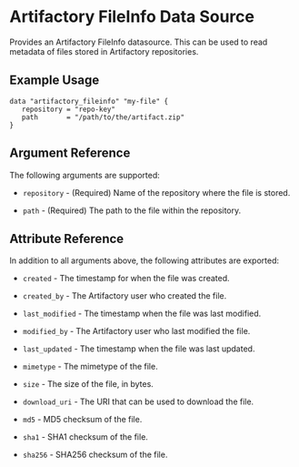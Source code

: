 # Artifactory FileInfo Data Source

Provides an Artifactory FileInfo datasource. This can be used to read metadata of files stored in Artifactory repositories.

## Example Usage

```hcl
data "artifactory_fileinfo" "my-file" {
   repository = "repo-key"
   path       = "/path/to/the/artifact.zip" 
}
```

## Argument Reference

The following arguments are supported:

* `repository` - (Required) Name of the repository where the file is stored.

* `path` - (Required) The path to the file within the repository.

## Attribute Reference

In addition to all arguments above, the following attributes are exported:

* `created` - The timestamp for when the file was created.

* `created_by` - The Artifactory user who created the file.

* `last_modified` - The timestamp when the file was last modified.

* `modified_by` - The Artifactory user who last modified the file.

* `last_updated` - The timestamp when the file was last updated.

* `mimetype` - The mimetype of the file.

* `size` - The size of the file, in bytes.

* `download_uri` - The URI that can be used to download the file.

* `md5` - MD5 checksum of the file.

* `sha1` - SHA1 checksum of the file.

* `sha256` - SHA256 checksum of the file.
